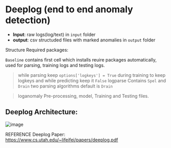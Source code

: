# Deeplog (end to end anomaly detection)

- **Input**: raw logs(log/text) in `input` folder
- **output**: csv structuded files with marked anomalies in `output` folder 

Structure
Required packages: 

`Baseline` contains first cell which installs reuire packages automatically, used for parsing, training logs and testing logs. 
> while parsing keep `options['logkeys'] = True` during training to keep logkeys and while predicting keep it `False`
> logparse
Contains `Spel` and `Drain` two parsing algorithms default is `Drain`

> loganomaly
Pre-processing, model, Training and Testing files. 

## Deeplog Architecture:
![image](https://user-images.githubusercontent.com/56737996/205067830-1a8060f9-cfe2-4ba7-9ce1-ba3400b2f953.png)



REFERENCE Deeplog Paper:
https://www.cs.utah.edu/~lifeifei/papers/deeplog.pdf

